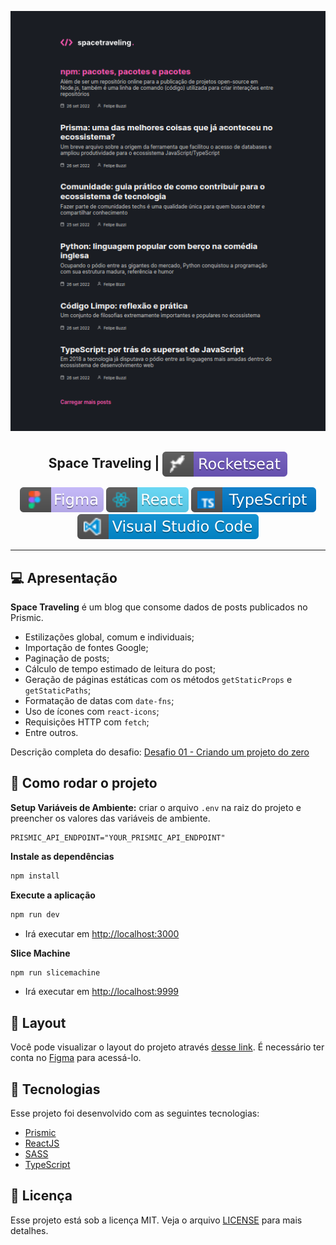<p align="center">
  <img src=".github/home-spacetraveling.png" />
</p>

<h2 align="center">
   Space Traveling | <img alt="badge rocketseat" align="center" src=".github/rocket.svg">
</h2>

<p align="center">
  <img alt="badge figma" src=".github/badge-figma.svg">
  <img alt="badge react" src=".github/badge-react.svg">
  <img alt="badge typescript" src=".github/badge-typescript.svg">
  <img alt="badge vscode" src=".github/badge-visual_studio_code.svg">
</p>

---

## 💻 Apresentação

**Space Traveling** é um blog que consome dados de posts publicados no Prismic.

- Estilizações global, comum e individuais;
- Importação de fontes Google;
- Paginação de posts;
- Cálculo de tempo estimado de leitura do post;
- Geração de páginas estáticas com os métodos `getStaticProps` e `getStaticPaths`;
- Formatação de datas com `date-fns`;
- Uso de ícones com `react-icons`;
- Requisições HTTP com `fetch`;
- Entre outros.


Descrição completa do desafio: [Desafio 01 - Criando um projeto do zero](./docs/Desafio%2001%20-%20Criando%20um%20projeto%20do%20zero.md.md)

## 🧭 Como rodar o projeto

**Setup Variáveis de Ambiente:** criar o arquivo `.env` na raiz do projeto e preencher os valores das variáveis de ambiente.

```dotenv
PRISMIC_API_ENDPOINT="YOUR_PRISMIC_API_ENDPOINT"
```

**Instale as dependências**

```bash
npm install
```

**Execute a aplicação**

```bash
npm run dev
```

- Irá executar em [http://localhost:3000](http://localhost:3000)

**Slice Machine**

```bash
npm run slicemachine
```

- Irá executar em [http://localhost:9999](http://localhost:9999)

## 🔖 Layout

Você pode visualizar o layout do projeto através [desse link](https://www.figma.com/file/64bvp2awLuaF1B1N6MNSHa/). É necessário ter conta no [Figma](https://figma.com) para acessá-lo.


## 🚀 Tecnologias

Esse projeto foi desenvolvido com as seguintes tecnologias:

- [Prismic](https://prismic.io/)
- [ReactJS](https://pt-br.reactjs.org/)
- [SASS](https://sass-lang.com/)
- [TypeScript](https://www.typescriptlang.org/pt/)

## 📝 Licença

Esse projeto está sob a licença MIT. Veja o arquivo [LICENSE](LICENSE) para mais detalhes.
